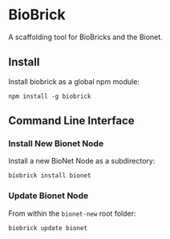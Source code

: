 # BioBrick
A scaffolding tool for BioBricks and the Bionet.

## Install
Install biobrick as a global npm module:
```
npm install -g biobrick
```

## Command Line Interface

### Install New Bionet Node
Install a new BioNet Node as a subdirectory:
```
biobrick install bionet
```

### Update Bionet Node
From within the ```bionet-new``` root folder:
```
biobrick update bionet
```
